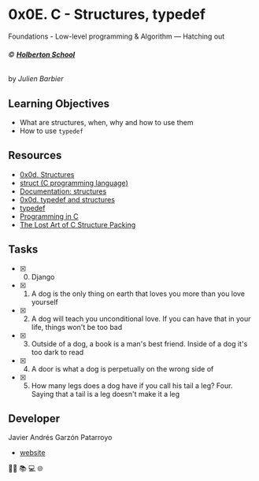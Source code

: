 # 0x0E. C - Structures, typedef
Foundations - Low-level programming & Algorithm ― Hatching out

###### :copyright: **[Holberton School](https://www.holbertonschool.com/)**
by _Julien Barbier_

## Learning Objectives
* What are structures, when, why and how to use them
* How to use ```typedef```

## Resources
* [0x0d. Structures](https://docs.google.com/presentation/d/1wy6-h7ox6qUUabC50A6PD5uLiKHasmiOYDk3DwZPfGs/edit#slide=id.g13db114aac_0_149)
* [struct (C programming language)](https://en.wikipedia.org/wiki/Struct_(C_programming_language))
* [Documentation: structures](https://github.com/holbertonschool/Betty/wiki/Documentation:-Data-structures)
* [0x0d. typedef and structures](https://docs.google.com/presentation/d/1KNVX4ThB6RGEOFvwMMrHsJzC3EO3G3BaES68szWy9_E/edit#slide=id.g13db114aac_0_250)
* [typedef](https://publications.gbdirect.co.uk//c_book/chapter8/typedef.html)
* [Programming in C](https://images.textbooks.com/TextbookInfo/Covers/0321776410.gif)
* [The Lost Art of C Structure Packing](http://www.catb.org/esr/structure-packing/)

## Tasks
* [x] 0. Django
* [x] 1. A dog is the only thing on earth that loves you more than you love yourself
* [x] 2. A dog will teach you unconditional love. If you can have that in your life, things won't be too bad
* [x] 3. Outside of a dog, a book is a man's best friend. Inside of a dog it's too dark to read
* [x] 4. A door is what a dog is perpetually on the wrong side of
* [x] 5. How many legs does a dog have if you call his tail a leg? Four. Saying that a tail is a leg doesn't make it a leg

## Developer
Javier Andrés Garzón Patarroyo
- [website](https://tecnoayuda.co/)

:man_technologist: :books: :computer: :globe_with_meridians:
